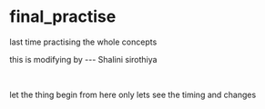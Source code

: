# final_practise
last time practising the whole concepts


this is modifying by --- Shalini sirothiya 

<br>

let the thing begin from here only lets see the timing and changes
 


 
